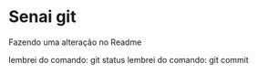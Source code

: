 # Senai git

Fazendo uma alteração no Readme

lembrei do comando: git status
lembrei do comando: git commit
